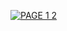 <!DOCTYPE html>
<html lang="en">
<head>

<a href="https://gifyu.com/image/SXSoJ"><img src="https://s7.gifyu.com/images/SXSoJ.gif" alt="PAGE 1 2" border="0" /></a>

</body>
</html>
